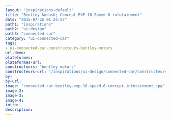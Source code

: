 ```yaml
---
layout: "inspirations-default"
title: "Bentley &ndash; Concept EXP 10 Speed 6 infotainment"
date: "2015-07-26 01:24:57"
path1: "inspirations"
path2: "ui-design"
path3: "connected-car"
category: "ui-connected-car"
tags:
- ui-connected-car-constructeurs-bentley-motors
url-demo:
plateformes:
plateformes-url:
constructeurs: "bentley motors"
constructeurs-url: "/inspirations/ui-design/connected-car/constructeurs/bentley-motors/"
by:
by-url:
image: "connected-car-bentley-exp-10-speed-6-concept-infotainment.jpg"
image-2:
image-3:
image-4:
intro:
description:
---
```

